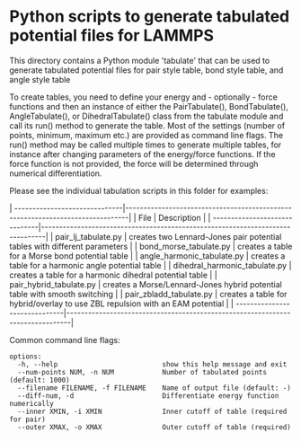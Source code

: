# Python scripts to generate tabulated potential files for LAMMPS

This directory contains a Python module 'tabulate' that can be used to
generate tabulated potential files for pair style table, bond style
table, and angle style table

To create tables, you need to define your energy and - optionally -
force functions and then an instance of either the PairTabulate(),
BondTabulate(), AngleTabulate(), or DihedralTabulate() class from the
tabulate module and call its run() method to generate the table.  Most
of the settings (number of points, minimum, maximum etc.)  are provided
as command line flags.  The run() method may be called multiple times to
generate multiple tables, for instance after changing parameters of the
energy/force functions.  If the force function is not provided, the
force will be determined through numerical differentiation.

Please see the individual tabulation scripts in this folder for examples:

| ------------------------------|-------------------------------------------------------------------------------|
| File                          | Description                                                                   |
| ------------------------------|-------------------------------------------------------------------------------|
| pair_lj_tabulate.py           | creates two Lennard-Jones pair potential tables with different parameters     |
| bond_morse_tabulate.py        | creates a table for a Morse bond potential table                              |
| angle_harmonic_tabulate.py    | creates a table for a harmonic angle potential table                          |
| dihedral_harmonic_tabulate.py | creates a table for a harmonic dihedral potential table                       |
| pair_hybrid_tabulate.py       | creates a Morse/Lennard-Jones hybrid potential table with smooth switching    |
| pair_zbladd_tabulate.py       | creates a table for hybrid/overlay to use ZBL repulsion with an EAM potential |
| ------------------------------|-------------------------------------------------------------------------------|

Common command line flags:

```
options:
  -h, --help                          show this help message and exit
  --num-points NUM, -n NUM            Number of tabulated points (default: 1000)
  --filename FILENAME, -f FILENAME    Name of output file (default: -)
  --diff-num, -d                      Differentiate energy function numerically
  --inner XMIN, -i XMIN               Inner cutoff of table (required for pair)
  --outer XMAX, -o XMAX               Outer cutoff of table (required)
```
